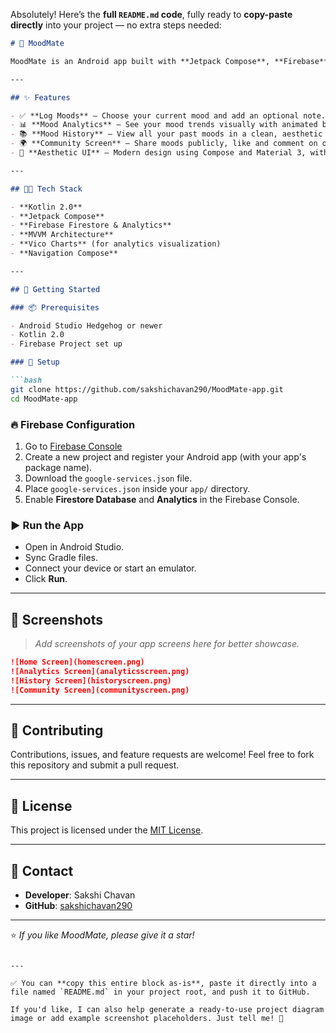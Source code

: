 Absolutely! Here’s the **full `README.md` code**, fully ready to **copy-paste directly** into your project — no extra steps needed:

````markdown
# 🌈 MoodMate

MoodMate is an Android app built with **Jetpack Compose**, **Firebase**, and **MVVM architecture**. It helps you track your moods, understand your emotional trends with analytics, and connect with a community.

---

## ✨ Features

- ✅ **Log Moods** — Choose your current mood and add an optional note.
- 📊 **Mood Analytics** — See your mood trends visually with animated bars.
- 📚 **Mood History** — View all your past moods in a clean, aesthetic list.
- 🌍 **Community Screen** — Share moods publicly, like and comment on others' posts.
- 🎨 **Aesthetic UI** — Modern design using Compose and Material 3, with smooth animations and backgrounds.

---

## 🧑‍💻 Tech Stack

- **Kotlin 2.0**
- **Jetpack Compose**
- **Firebase Firestore & Analytics**
- **MVVM Architecture**
- **Vico Charts** (for analytics visualization)
- **Navigation Compose**

---

## 🚀 Getting Started

### 📦 Prerequisites

- Android Studio Hedgehog or newer
- Kotlin 2.0
- Firebase Project set up

### 🔧 Setup

```bash
git clone https://github.com/sakshichavan290/MoodMate-app.git
cd MoodMate-app
````

### 🔥 Firebase Configuration

1. Go to [Firebase Console](https://console.firebase.google.com/)
2. Create a new project and register your Android app (with your app's package name).
3. Download the `google-services.json` file.
4. Place `google-services.json` inside your `app/` directory.
5. Enable **Firestore Database** and **Analytics** in the Firebase Console.

### ▶️ Run the App

* Open in Android Studio.
* Sync Gradle files.
* Connect your device or start an emulator.
* Click **Run**.

---

## 📸 Screenshots

> *Add screenshots of your app screens here for better showcase.*

```markdown
![Home Screen](homescreen.png)
![Analytics Screen](analyticsscreen.png)
![History Screen](historyscreen.png)
![Community Screen](communityscreen.png)
```

---

## 🤝 Contributing

Contributions, issues, and feature requests are welcome!
Feel free to fork this repository and submit a pull request.

---

## 📄 License

This project is licensed under the [MIT License](https://opensource.org/licenses/MIT).

---

## 💬 Contact

* **Developer**: Sakshi Chavan
* **GitHub**: [sakshichavan290](https://github.com/sakshichavan290)

---

⭐️ *If you like MoodMate, please give it a star!*

```

---

✅ You can **copy this entire block as-is**, paste it directly into a file named `README.md` in your project root, and push it to GitHub.  

If you'd like, I can also help generate a ready-to-use project diagram image or add example screenshot placeholders. Just tell me! 🚀
```
